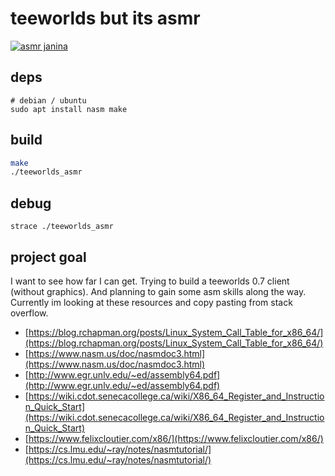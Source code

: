 # teeworlds but its asmr

[![asmr janina](https://i3.ytimg.com/vi/irZzz8Ul58Q/maxresdefault.jpg)](https://www.youtube.com/watch?v=irZzz8Ul58Q)

## deps

```
# debian / ubuntu
sudo apt install nasm make
```

## build

```bash
make
./teeworlds_asmr
```

## debug

```
strace ./teeworlds_asmr
```

## project goal

I want to see how far I can get. Trying to build a teeworlds 0.7 client (without graphics).
And planning to gain some asm skills along the way. Currently im looking at these resources and copy pasting from stack overflow.

- [https://blog.rchapman.org/posts/Linux_System_Call_Table_for_x86_64/](https://blog.rchapman.org/posts/Linux_System_Call_Table_for_x86_64/)
- [https://www.nasm.us/doc/nasmdoc3.html](https://www.nasm.us/doc/nasmdoc3.html)
- [http://www.egr.unlv.edu/~ed/assembly64.pdf](http://www.egr.unlv.edu/~ed/assembly64.pdf)
- [https://wiki.cdot.senecacollege.ca/wiki/X86_64_Register_and_Instruction_Quick_Start](https://wiki.cdot.senecacollege.ca/wiki/X86_64_Register_and_Instruction_Quick_Start)
- [https://www.felixcloutier.com/x86/](https://www.felixcloutier.com/x86/)
- [https://cs.lmu.edu/~ray/notes/nasmtutorial/](https://cs.lmu.edu/~ray/notes/nasmtutorial/)
